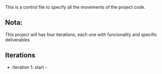 This is a control file to specify all the movements of the project code.
## Nota:
This project will has four iterations, each one with funcionality and specific deliverables

## Iterations

- Iteration 1: start -  